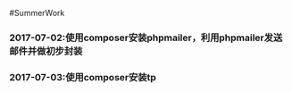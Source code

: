 #SummerWork

### 2017-07-02:使用composer安装phpmailer，利用phpmailer发送邮件并做初步封装

### 2017-07-03:使用composer安装tp